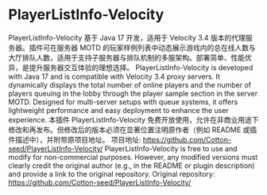# PlayerListInfo-Velocity

PlayerListInfo-Velocity 基于 Java 17 开发，适用于 Velocity 3.4 版本的代理服务器。插件可在服务器 MOTD 的玩家样例列表中动态展示游戏内的总在线人数与大厅排队人数，适用于支持子服务器与排队机制的多服架构。部署简单、性能优异，是提升服务器交互体验的理想选择。
PlayerListInfo-Velocity is developed with Java 17 and is compatible with Velocity 3.4 proxy servers. It dynamically displays the total number of online players and the number of players queuing in the lobby through the player sample section in the server MOTD. Designed for multi-server setups with queue systems, it offers lightweight performance and easy deployment to enhance the user experience.
本插件 PlayerListInfo-Velocity 免费开放使用，允许在非商业用途下修改和再发布。但修改后的版本必须在显著位置注明原作者（例如 README 或插件描述中），并附带原项目地址。
项目地址: https://github.com/Cotton-seed/PlayerListInfo-Velocity/
PlayerListInfo-Velocity is free to use and modify for non-commercial purposes. However, any modified versions must clearly credit the original author (e.g., in the README or plugin description) and provide a link to the original repository.
Original repository: https://github.com/Cotton-seed/PlayerListInfo-Velocity/

